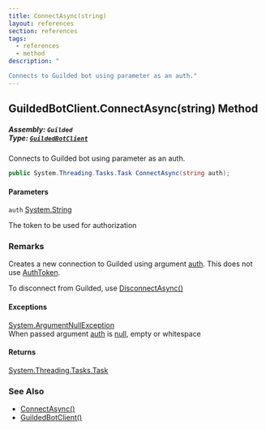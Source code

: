 ```yaml
---
title: ConnectAsync(string)
layout: references
section: references
tags:
  - references
  - method
description: "

Connects to Guilded bot using parameter as an auth."
---
```


## GuildedBotClient.ConnectAsync(string) Method
##### **Assembly:** `Guilded`<br/>**Type:** [`GuildedBotClient`](GuildedBotClient 'Guilded.GuildedBotClient')

Connects to Guilded bot using parameter as an auth.

```csharp
public System.Threading.Tasks.Task ConnectAsync(string auth);
```
#### Parameters

<a name='Guilded.GuildedBotClient.ConnectAsync(string).auth'></a>

`auth` [System.String](https://docs.microsoft.com/en-us/dotnet/api/System.String 'System.String')

The token to be used for authorization

### Remarks
  
Creates a new connection to Guilded using argument [auth](GuildedBotClient.ConnectAsync(string)#Guilded.GuildedBotClient.ConnectAsync(string).auth 'Guilded.GuildedBotClient.ConnectAsync(string).auth'). This does not use [AuthToken](GuildedBotClient.AuthToken 'Guilded.GuildedBotClient.AuthToken').  
  
To disconnect from Guilded, use [DisconnectAsync()](BaseGuildedClient.DisconnectAsync() 'Guilded.Base.BaseGuildedClient.DisconnectAsync')

#### Exceptions

[System.ArgumentNullException](https://docs.microsoft.com/en-us/dotnet/api/System.ArgumentNullException 'System.ArgumentNullException')  
When passed argument [auth](GuildedBotClient.ConnectAsync(string)#Guilded.GuildedBotClient.ConnectAsync(string).auth 'Guilded.GuildedBotClient.ConnectAsync(string).auth') is [null](https://docs.microsoft.com/en-us/dotnet/csharp/language-reference/keywords/null 'https://docs.microsoft.com/en-us/dotnet/csharp/language-reference/keywords/null'), empty or whitespace

#### Returns
[System.Threading.Tasks.Task](https://docs.microsoft.com/en-us/dotnet/api/System.Threading.Tasks.Task 'System.Threading.Tasks.Task')

### See Also
- [ConnectAsync()](GuildedBotClient.ConnectAsync() 'Guilded.GuildedBotClient.ConnectAsync()')
- [GuildedBotClient()](GuildedBotClient.GuildedBotClient() 'Guilded.GuildedBotClient.GuildedBotClient()')